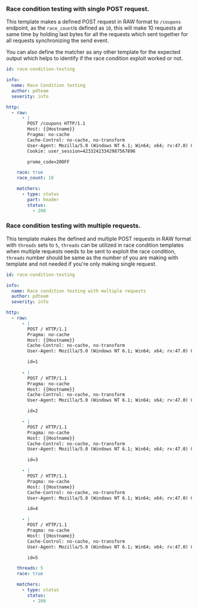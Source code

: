 ### Race condition testing with single POST request.

This template makes a defined POST request in RAW format to `/coupons` endpoint, as the `race_count`is defined as `10`, this will make 10 requests at same time by holding last bytes for all the requests which sent together for all requests synchronizing the send event.

You can also define the matcher as any other template for the expected output which helps to identify if the race condition exploit worked or not.


```yaml
id: race-condition-testing

info:
  name: Race Condition testing
  author: pdteam
  severity: info

http:
  - raw:
      - |
        POST /coupons HTTP/1.1
        Host: {{Hostname}}
        Pragma: no-cache
        Cache-Control: no-cache, no-transform
        User-Agent: Mozilla/5.0 (Windows NT 6.1; Win64; x64; rv:47.0) Gecko/20100101 Firefox/47.0
        Cookie: user_session=42332423342987567896

        promo_code=20OFF        

    race: true
    race_count: 10

    matchers:
      - type: status
        part: header
        status:
          - 200
```

### Race condition testing with multiple requests.

This template makes the defined and multiple POST requests in RAW format with `threads` sets to `5`, `threads` can be utilized in race condition templates when multiple requests needs to be sent to exploit the race condition, `threads` number should be same as the number of you are making with template and not needed if you're only making single request.

```yaml
id: race-condition-testing

info:
  name: Race condition testing with multiple requests
  author: pdteam
  severity: info

http:
  - raw:  
      - |
        POST / HTTP/1.1
        Pragma: no-cache
        Host: {{Hostname}}
        Cache-Control: no-cache, no-transform
        User-Agent: Mozilla/5.0 (Windows NT 6.1; Win64; x64; rv:47.0) Gecko/20100101 Firefox/47.0

        id=1
        
      - |
        POST / HTTP/1.1
        Pragma: no-cache
        Host: {{Hostname}}
        Cache-Control: no-cache, no-transform
        User-Agent: Mozilla/5.0 (Windows NT 6.1; Win64; x64; rv:47.0) Gecko/20100101 Firefox/47.0

        id=2

      - |
        POST / HTTP/1.1
        Pragma: no-cache
        Host: {{Hostname}}
        Cache-Control: no-cache, no-transform
        User-Agent: Mozilla/5.0 (Windows NT 6.1; Win64; x64; rv:47.0) Gecko/20100101 Firefox/47.0

        id=3

      - |
        POST / HTTP/1.1
        Pragma: no-cache
        Host: {{Hostname}}
        Cache-Control: no-cache, no-transform
        User-Agent: Mozilla/5.0 (Windows NT 6.1; Win64; x64; rv:47.0) Gecko/20100101 Firefox/47.0

        id=4

      - |
        POST / HTTP/1.1
        Pragma: no-cache
        Host: {{Hostname}}
        Cache-Control: no-cache, no-transform
        User-Agent: Mozilla/5.0 (Windows NT 6.1; Win64; x64; rv:47.0) Gecko/20100101 Firefox/47.0

        id=5

    threads: 5
    race: true

    matchers:
      - type: status
        status:
          - 200
```
